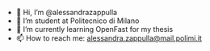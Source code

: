 - 👋 Hi, I’m @alessandrazappulla
- 👀 I’m student at Politecnico di Milano
- 🌱 I’m currently learning OpenFast for my thesis
- 📫 How to reach me: alessandra.zappulla@mail.polimi.it

<!---
alessandrazappulla/alessandrazappulla is a ✨ special ✨ repository because its `README.md` (this file) appears on your GitHub profile.
You can click the Preview link to take a look at your changes.
--->
